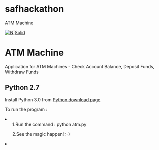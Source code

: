 # safhackathon
ATM Machine

[![N|Solid](https://www.drupal.org/files/issues/ddocs-3.gif)](https://docs.google.com/spreadsheets/d/1INSlOjEKIf4q_UXiSpsn_lKb8VHZKI3XWxlIkIAOawM/edit#gid=0)

ATM Machine
================

Application for ATM Machines - Check Account Balance, Deposit Funds, Withdraw Funds

Python 2.7
---------

Install Python 3.0 from [Python download page](https://www.python.org/downloads/)



To run the program :
<html>
  <body>
  <p>
    <li>
      <ul>1.Run the command : python atm.py</ul>
      <ul>2.See the magic happen! :-)</ul>
      </p>
    <li>
  <body>
</html>


